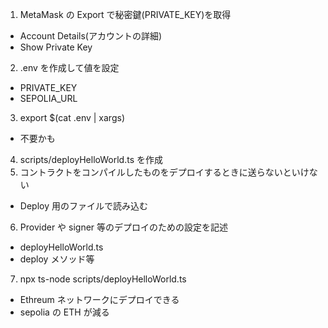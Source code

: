 1. MetaMask の Export で秘密鍵(PRIVATE_KEY)を取得

- Account Details(アカウントの詳細)
- Show Private Key

2. .env を作成して値を設定

- PRIVATE_KEY
- SEPOLIA_URL

3. export $(cat .env | xargs)

- 不要かも

4. scripts/deployHelloWorld.ts を作成
5. コントラクトをコンパイルしたものをデプロイするときに送らないといけない

- Deploy 用のファイルで読み込む

6. Provider や signer 等のデプロイのための設定を記述

- deployHelloWorld.ts
- deploy メソッド等

7. npx ts-node scripts/deployHelloWorld.ts

- Ethreum ネットワークにデプロイできる
- sepolia の ETH が減る
